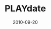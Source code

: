 ---
layout: media
category: media
series: "PLAY"
title: "PLAYdate"
date: 2010-09-20
description: "Brian Tome talks about the value of purposeless pleasure."
video: "https://s3.amazonaws.com/crossroadsvideomessages/play01.mp4"
video-poster: "https://www.crossroads.net/uploadedfiles/PLAYdate_still.jpg"
---